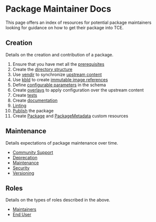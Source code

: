 # Package Maintainer Docs

This page offers an index of resources for potential package maintainers looking
for guidance on how to get their package into TCE.

## Creation

Details on the creation and contribution of a package.

1. Ensure that you have met all the [prerequisites](./prerequisites/)
2. Create the [directory structure](./directory-structure)
3. Use [vendir](./tooling/#vendir) to synchronize [upstream content](./upstream-content/#example-usage)
4. Use [kbld](./tooling/#kbld) to create [immutable image references](./image-refs/#example-usage)
5. Define [configurable parameters](./configuration/) in the schema
6. Create [overlays](./overlays/) to apply configuration over the upstream content
7. Create [tests](./testing/)
8. Create [documentation](./documentation/)
9. [Linting](./linting/)
10. [Publish](./publish/) the package
11. Create [Package](./cr-files/#package) and [PackageMetadata](./cr-files/#packagemetadata) custom resources

## Maintenance

Details expectations of package maintenance over time.

* [Community Support](maintenance/community-support.md)
* [Deprecation](maintenance/deprecation.md)
* [Maintenance](maintenance/maintenance.md)
* [Security](/maintenance/security.md)
* [Versioning](/maintenance/versioning.md)

## Roles

Details on the types of roles described in the above.

* [Maintainers](roles/maintainer.md)
* [End User](roles/end-user.md)

